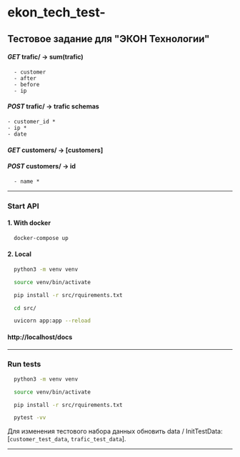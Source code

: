 # ekon_tech_test-
## Тестовое задание для "ЭКОН Технологии"

#### *GET* trafic/ -> sum(trafic)
```
  - customer
  - after
  - before
  - ip
  ```
  
#### *POST* trafic/ -> trafic schemas
  ```
  - customer_id *
  - ip *
  - date
  ```


#### *GET* customers/ -> [customers]


#### *POST* customers/ -> id
```
  - name *
```

---
### Start API
#### 1. With docker
```bash
  docker-compose up
```
#### 2. Local 
  ```bash
    python3 -m venv venv 
  ```
  ```bash
    source venv/bin/activate 
  ```
  ```bash
    pip install -r src/rquirements.txt
  ```
  ```bash
    cd src/
  ```
  ```bash
    uvicorn app:app --reload
  ```

#### http://localhost/docs

---
### Run tests 
```bash
  python3 -m venv venv 
```
```bash
  source venv/bin/activate 
```
```bash
  pip install -r src/rquirements.txt
```

```bash
  pytest -vv
```

Для изменения тестового набора данных обновить data / InitTestData: [`customer_test_data`, `trafic_test_data`].

---

